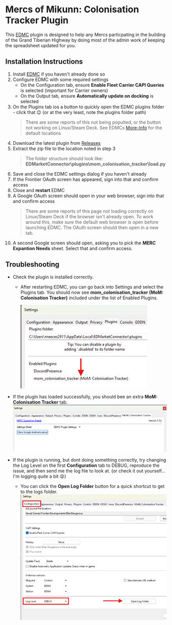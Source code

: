 # Mercs of Mikunn: Colonisation Tracker Plugin

This [EDMC](https://github.com/EDCD/EDMarketConnector) plugin is designed to help any Mercs particpating in the building of the Grand Tiberian Highway by doing most of the admin work of keeping the spreadsheet updated for you.

## Installation Instructions
1. Install [EDMC](https://github.com/EDCD/EDMarketConnector/releases) if you haven't already done so
1. Configure EDMC with some required settings
   - On the Configuration tab, ensure **Enable Fleet Carrier CAPI Queries** is selected (important for Carrier owners)
   - On the Output tab, ensure **Automatically update on docking** is selected
1. On the Plugins tab ios a button to quickly open the EDMC plugins folder - click that 😉 (or at the very least, note the plugins folder path)
   > There are some reports of this not being populted, or the button not working on Linux/Steam Deck. See EDMCs [More-Info](https://github.com/EDCD/EDMarketConnector/wiki/Plugins#more-info) for the default locations
1. Download the latest plugin from [Releases](https://github.com/meeces2911/edmc-mom-colonisation-plugin/releases/latest)
1. Extract the zip file to the location noted in step 3
   > The folder structure should look like: **EDMarketConnector\plugins\mom_colonisation_tracker\load.py**
1. Save and close the EDMC settings dialog if you haven't already
1. If the Frontier OAuth screen has appeared, sign into that and confirm access
1. Close and **restart** EDMC
1. A Google OAuth screen should open in your web browser, sign into that and confirm access
   > There are some reports of this page not loading correctly on Linux/Steam Deck if the browser isn't already open. To work around this, make sure the default web browser is open before launching EDMC. The OAuth screen should then open in a new tab.
1. A second Google screen should open, asking you to pick the **MERC Expantion Needs** sheet. Select that and confirm access.

## Troubleshooting
- Check the plugin is installed correctly.
   - After restarting EDMC, you can go back into Settings and select the Plugins tab. You should now see **mom_colonisation_tracker (MoM: Colonisation Tracker)** included under the list of Enabled Plugins.
      
      ![Plugins Tab, Loading Plugins](./documentation/Check_1.png)

- If the plugin has loaded successfully, you should bee an extra **MoM: Colonisation Tracker** tab.
   ![MoM: Colonisation Tracker tab](./documentation/Check_2.png)

- If the plugin is running, but dont doing something correctly, try changing the Log Level on the first **Configuration** tab to DEBUG, reproduce the issue, and then send me the log file to look at. (or check it out yourself... I'm logging *quite* a bit 😜)
   - You can click the **Open Log Folder** button for a quick shortcut to get to the logs folder.
      ![Configuration Tab, Setting Log Level to Debug](./documentation/Check_3.png)